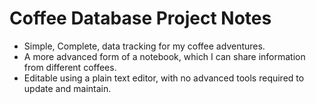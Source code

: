 # Coffee Database Project Notes

- Simple, Complete, data tracking for my coffee adventures. 
- A more advanced form of a notebook, which I can share information from different coffees.
- Editable using a plain text editor, with no advanced tools required to update and maintain.